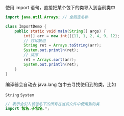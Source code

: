 使用 import 语句，直接把某个包下的类导入到当前类中

```java
import java.util.Arrays; // 全限定名称

class ImportDemo {
    public static void main(String[] args) {
        int[] arr = new int[]{11, 1, 2, 4, 9, 12};
        // 打印数组
        String ret = Arrays.toString(arr);
        System.out.println(ret);
        // 排序
        ret = Arrays.sort(arr);
        System.out.println(ret);
    }
}

```

编译器会自动去 java.lang 包中去寻找使用到的类，比如

<code>String</code> <code>System</code>

```java
// 表示会引入该包名下的所有在当前文件中使用到的类
import 包名.子包名.*;
```
